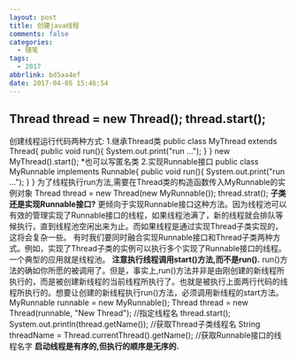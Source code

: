 ```yaml
---
layout: post
title: 创建java线程
comments: false
categories:
  - 随笔
tags:
  - 2017
abbrlink: bd5aa4ef
date: 2017-04-05 15:46:54
---
```


Thread thread = new Thread();
thread.start();
---------------
创建线程运行代码两种方式:
1.继承Thread类
public class MyThread extends Thread{
 public void run(){
  System.out.print("run ...");
 }
}
new MyThread().start();
*也可以写匿名类
2.实现Runnable接口
public class MyRunnable implements Runnable{
 public void run(){
  System.out.print("run ...");
 }
}
为了线程执行run方法,需要在Thread类的构造函数传入MyRunnable的实例对象
Thread thread = new Thread(new MyRunnable());
thread.strat();
<strong>子类还是实现Runnable接口?</strong>
更倾向于实现Runnable接口这种方法。因为线程池可以有效的管理实现了Runnable接口的线程，如果线程池满了，新的线程就会排队等候执行，直到线程池空闲出来为止。而如果线程是通过实现Thread子类实现的，这将会复杂一些。
有时我们要同时融合实现Runnable接口和Thread子类两种方式。例如，实现了Thread子类的实例可以执行多个实现了Runnable接口的线程。一个典型的应用就是线程池。
<strong>注意执行线程调用start()方法,而不是run().</strong>
run()方法的确如你所愿的被调用了。但是，事实上,run()方法并非是由刚创建的新线程所执行的，而是被创建新线程的当前线程所执行了。也就是被执行上面两行代码的线程所执行的。想要让创建的新线程执行run()方法，必须调用新线程的start方法。
MyRunnable runnable = new MyRunnable();
Thread thread = new Thread(runnable, "New Thread"); //指定线程名
thread.start();
System.out.println(thread.getName()); //获取Thread子类线程名
String threadName = Thread.currentThread().getName(); //获取Runnable接口的线程名字
<strong>启动线程是有序的,但执行的顺序是无序的.</strong>

